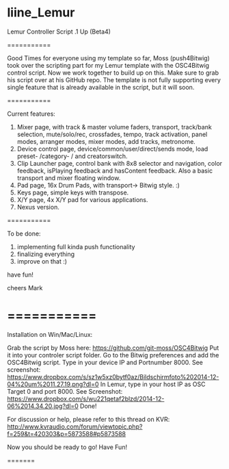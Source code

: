 liine_Lemur
===========

Lemur Controller Script .1 Up (Beta4)

===========

Good Times for everyone using my template so far, Moss (push4Bitwig) took over the scripting part for my Lemur template
with the OSC4Bitwig control script. Now we work together to build up on this.
Make sure to grab his script over at his GitHub repo.
The template is not fully supporting every single feature that is already available in the script, but it will soon.

===========

Current features:

1. Mixer page, with track & master volume faders, transport, track/bank selection, mute/solo/rec, crossfades, tempo,
   track activation, panel modes, arranger modes, mixer modes, add tracks, metronome.
2. Device control page, device/common/user/direct/sends mode, load preset- /category- / and creatorswitch.
3. Clip Launcher page, control bank with 8x8 selector and navigation, color feedback, isPlaying feedback and 
   hasContent feedback. Also a basic transport and mixer floating window.
5. Pad page, 16x Drum Pads, with transport-> Bitwig style. :)
6. Keys page, simple keys with transpose.
7. X/Y page, 4x X/Y pad for various applications.
8. Nexus version.


===========

To be done:

1. implementing full kinda push functionality
2. finalizing everything
3. improve on that :)


have fun!

cheers Mark

===========
===========

Installation on Win/Mac/Linux:

Grab the script by Moss here: https://github.com/git-moss/OSC4Bitwig
Put it into your controler script folder.
Go to the Bitwig preferences and add the OSC4Bitwig script.
Type in your device IP and Portnumber 8000.
See screenshot: https://www.dropbox.com/s/sz1w5xz0bytf0az/Bildschirmfoto%202014-12-04%20um%2011.27.19.png?dl=0
In Lemur, type in your host IP as OSC Target 0 and port 8000.
See Screenshot: https://www.dropbox.com/s/wu221qetaf2blzd/2014-12-06%2014.34.20.jpg?dl=0
Done!





For discussion or help, please refer to this thread on 
KVR: http://www.kvraudio.com/forum/viewtopic.php?f=259&t=420303&p=5873588#p5873588





Now you should be ready to go! Have Fun!


=======




